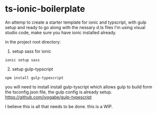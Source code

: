 # ts-ionic-boilerplate
An attemp  to create a starter template for ionic and typscript, with gulp setup and ready to go along with the nessary d.ts files I'm using visual studio code, make sure you have ionic installed already.

in the project root directory:

1) setup sass for ionic

`ionic setup sass`

2) setup gulp-typscript

`npm install gulp-typescript`

you will need to install install gulp-tyscript which allows gulp to build form the tsconfig.json file, the gulp config is already setup. 
https://github.com/ivogabe/gulp-typescript

I believe this is all that needs to be done. this is a WIP.

